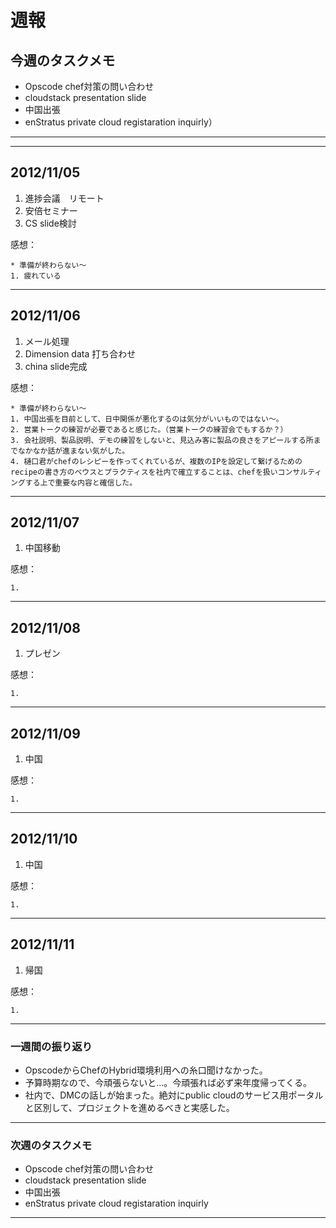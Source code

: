 # 週報


## 今週のタスクメモ

- Opscode chef対策の問い合わせ
- cloudstack presentation slide
- 中国出張
- enStratus private cloud registaration inquirly）

---

---

## 2012/11/05

1. 進捗会議　リモート
2. 安倍セミナー
3. CS slide検討

感想：

	* 準備が終わらない〜
	1. 疲れている
	
---

## 2012/11/06

1. メール処理
2. Dimension data 打ち合わせ
3. china slide完成

感想：

	* 準備が終わらない〜
	1. 中国出張を目前として、日中関係が悪化するのは気分がいいものではない〜。
	2. 営業トークの練習が必要であると感じた。（営業トークの練習会でもするか？）
	3. 会社説明、製品説明、デモの練習をしないと、見込み客に製品の良さをアピールする所までなかなか話が進まない気がした。
	4. 樋口君がchefのレシピーを作ってくれているが、複数のIPを設定して繋げるためのrecipeの書き方のベウスとプラクティスを社内で確立することは、chefを扱いコンサルティングする上で重要な内容と確信した。
	
---

## 2012/11/07

1. 中国移動
 
感想：

	1. 

---

## 2012/11/08

1. プレゼン


感想：

	1. 


---

## 2012/11/09

1. 中国

感想：

	1. 

---

## 2012/11/10

1. 中国

感想：

	1.

---

## 2012/11/11

1. 帰国

感想：

	1.

---

### 一週間の振り返り

- OpscodeからChefのHybrid環境利用への糸口聞けなかった。
- 予算時期なので、今頑張らないと…。今頑張れば必ず来年度帰ってくる。
- 社内で、DMCの話しが始まった。絶対にpublic cloudのサービス用ポータルと区別して、プロジェクトを進めるべきと実感した。

---

### 次週のタスクメモ

- Opscode chef対策の問い合わせ
- cloudstack presentation slide
- 中国出張
- enStratus private cloud registaration inquirly

---